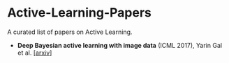 # Active-Learning-Papers
A curated list of papers on Active Learning.


- **Deep Bayesian active learning with image data** (ICML 2017), Yarin Gal et al. [[arxiv]](https://arxiv.org/abs/1703.02910)
